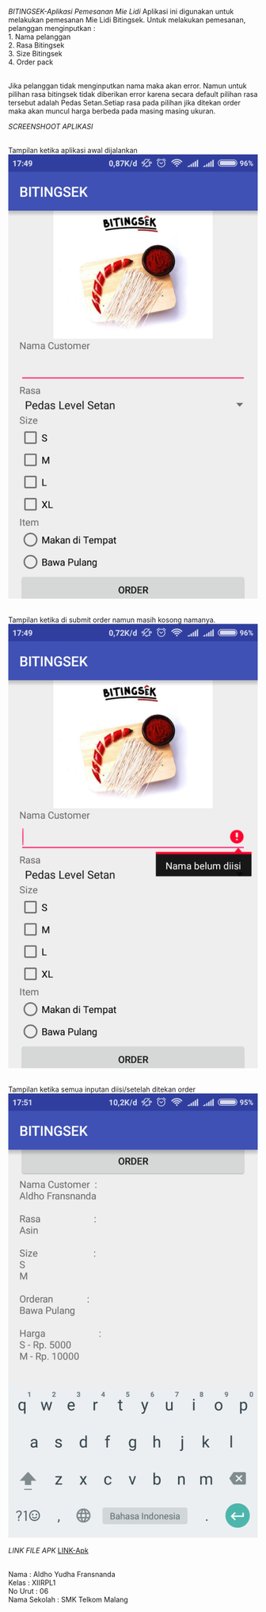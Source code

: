 *BITINGSEK-Aplikasi Pemesanan Mie Lidi*
Aplikasi ini digunakan untuk melakukan pemesanan Mie Lidi Bitingsek. Untuk melakukan pemesanan, pelanggan menginputkan :
<br>1. Nama pelanggan
<br>2. Rasa Bitingsek
<br>3. Size Bitingsek
<br>4. Order pack

<br>Jika pelanggan tidak menginputkan nama maka akan error. Namun untuk pilihan rasa bitingsek tidak diberikan error karena secara default pilihan rasa tersebut adalah Pedas Setan.Setiap rasa pada pilihan jika ditekan order maka akan muncul harga berbeda pada masing masing ukuran.

*SCREENSHOOT APLIKASI*

<br>Tampilan ketika aplikasi awal dijalankan
<br>![Gambar](https://raw.githubusercontent.com/Aldhofransnanda/bitingsek/master/Screenshot_2016-09-23-17-49-30_id.sch.smktelkom_mlg.tugas01.xiirpl1006.bitingsek.png)

<br>Tampilan ketika di submit order namun masih kosong namanya.
<br>![Gambar](https://raw.githubusercontent.com/Aldhofransnanda/bitingsek/master/Screenshot_2016-09-23-17-49-46_id.sch.smktelkom_mlg.tugas01.xiirpl1006.bitingsek.png)

<br>Tampilan ketika semua inputan diisi/setelah ditekan order
<br>![Gambar](https://raw.githubusercontent.com/Aldhofransnanda/bitingsek/master/Screenshot_2016-09-23-17-51-28_id.sch.smktelkom_mlg.tugas01.xiirpl1006.bitingsek.png)


*LINK FILE APK*
[LINK-Apk](https://drive.google.com/file/d/0ByVxKOuwGtUgQ1Vjc1hfX3AzOUU/view?usp=sharing)

<br>Nama : Aldho Yudha Fransnanda
<br>Kelas : XIIRPL1
<br>No Urut : 06
<br>Nama Sekolah : SMK Telkom Malang
